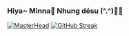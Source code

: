 ### Hiya~ Minna👋 Nhung désu (^.^)🙇‍♀️
[![MasterHead](https://www.google.com/url?sa=i&url=https%3A%2F%2Fwww.pinterest.com%2Fpin%2F349521621082388706%2F&psig=AOvVaw3vIdA1EfAKuin3C7Op2Fnd&ust=1644509513194000&source=images&cd=vfe&ved=0CAsQjRxqFwoTCID0876B8_UCFQAAAAAdAAAAABAD)](https://github.com/Puppychan)
[![GitHub Streak](https://github-readme-streak-stats.herokuapp.com/?user=Puppychan)](https://git.io/streak-stats)

<!--
**Puppychan/Puppychan** is a ✨ _special_ ✨ repository because its `README.md` (this file) appears on your GitHub profile.

Here are some ideas to get you started:

- 🔭 I’m currently working on ...
- 🌱 I’m currently learning ...
- 👯 I’m looking to collaborate on ...
- 🤔 I’m looking for help with ...
- 💬 Ask me about ...
- 📫 How to reach me: ...
- 😄 Pronouns: ...
- ⚡ Fun fact: ...
-->
